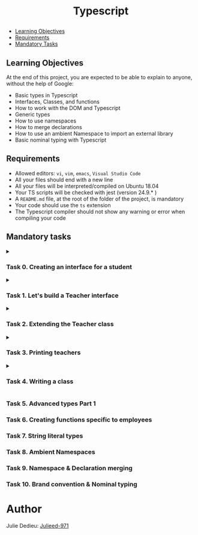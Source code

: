 # <p align="center">Typescript</p>

- [Learning Objectives](#Learning_Objectives)
- [Requirements](#requirements)
- [Mandatory Tasks](#Mandatory_Tasks)


## Learning Objectives

At the end of this project, you are expected to be able to explain to anyone, without the help of Google:


- Basic types in Typescript
- Interfaces, Classes, and functions
- How to work with the DOM and Typescript
- Generic types
- How to use namespaces
- How to merge declarations
- How to use an ambient Namespace to import an external library
- Basic nominal typing with Typescript

## Requirements

- Allowed editors: `vi`, `vim`, `emacs`, `Visual Studio Code`
- All your files should end with a new line
- All your files will be interpreted/compiled on Ubuntu 18.04
- Your TS scripts will be checked with jest (version 24.9.* )
- A `README.md` file, at the root of the folder of the project, is mandatory
- Your code should use the `ts` extension
- The Typescript compiler should not show any warning or error when compiling your code

## Mandatory tasks

<details close><summary>

### Task 0. Creating an interface for a student
</summary>


<img src="./taskScreenShots/00.png">
</details>

<details close><summary>

### Task 1. Let's build a Teacher interface
</summary>

<img src="./taskScreenShots/01.png">
</details>

<details close><summary>

### Task 2. Extending the Teacher class

</summary>

<img src="./taskScreenShots/02.png">
</details>

<details close><summary>

### Task 3. Printing teachers

</summary>

<img src="./taskScreenShots/03.png">
</details>

<details close><summary>

### Task 4. Writing a class

</summary>

<img src="./taskScreenShots/04.png">
</details>

### Task 5. Advanced types Part 1
### Task 6. Creating functions specific to employees
### Task 7. String literal types
### Task 8. Ambient Namespaces
### Task 9. Namespace & Declaration merging
### Task 10. Brand convention & Nominal typing

# Author

Julie Dedieu: [Julieed-971](https://github.com/Julieed-971/)